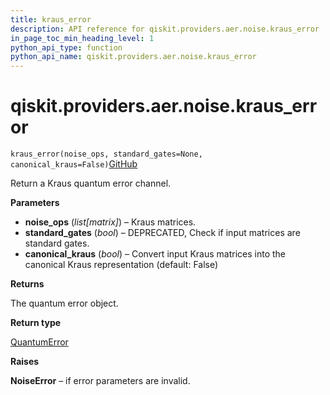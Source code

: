 ```yaml
---
title: kraus_error
description: API reference for qiskit.providers.aer.noise.kraus_error
in_page_toc_min_heading_level: 1
python_api_type: function
python_api_name: qiskit.providers.aer.noise.kraus_error
---
```


# qiskit.providers.aer.noise.kraus\_error

<span id="qiskit.providers.aer.noise.kraus_error" />

`kraus_error(noise_ops, standard_gates=None, canonical_kraus=False)`[GitHub](https://github.com/qiskit/qiskit-aer/tree/stable/0.10/qiskit/providers/aer/noise/errors/standard_errors.py "view source code")

Return a Kraus quantum error channel.

**Parameters**

*   **noise\_ops** (*list\[matrix]*) – Kraus matrices.
*   **standard\_gates** (*bool*) – DEPRECATED, Check if input matrices are standard gates.
*   **canonical\_kraus** (*bool*) – Convert input Kraus matrices into the canonical Kraus representation (default: False)

**Returns**

The quantum error object.

**Return type**

[QuantumError](qiskit.providers.aer.noise.QuantumError "qiskit.providers.aer.noise.QuantumError")

**Raises**

**NoiseError** – if error parameters are invalid.

